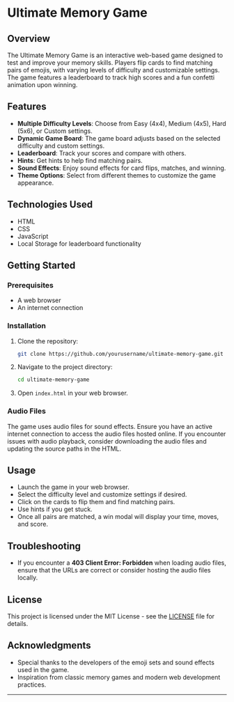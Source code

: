 # Ultimate Memory Game

## Overview

The Ultimate Memory Game is an interactive web-based game designed to test and improve your memory skills. Players flip cards to find matching pairs of emojis, with varying levels of difficulty and customizable settings. The game features a leaderboard to track high scores and a fun confetti animation upon winning.

## Features

- **Multiple Difficulty Levels**: Choose from Easy (4x4), Medium (4x5), Hard (5x6), or Custom settings.
- **Dynamic Game Board**: The game board adjusts based on the selected difficulty and custom settings.
- **Leaderboard**: Track your scores and compare with others.
- **Hints**: Get hints to help find matching pairs.
- **Sound Effects**: Enjoy sound effects for card flips, matches, and winning.
- **Theme Options**: Select from different themes to customize the game appearance.

## Technologies Used

- HTML
- CSS
- JavaScript
- Local Storage for leaderboard functionality

## Getting Started

### Prerequisites

- A web browser
- An internet connection

### Installation

1. Clone the repository:
   ```bash
   git clone https://github.com/yourusername/ultimate-memory-game.git
   ```

2. Navigate to the project directory:
   ```bash
   cd ultimate-memory-game
   ```

3. Open `index.html` in your web browser.

### Audio Files

The game uses audio files for sound effects. Ensure you have an active internet connection to access the audio files hosted online. If you encounter issues with audio playback, consider downloading the audio files and updating the source paths in the HTML.

## Usage

- Launch the game in your web browser.
- Select the difficulty level and customize settings if desired.
- Click on the cards to flip them and find matching pairs.
- Use hints if you get stuck.
- Once all pairs are matched, a win modal will display your time, moves, and score.

## Troubleshooting

- If you encounter a **403 Client Error: Forbidden** when loading audio files, ensure that the URLs are correct or consider hosting the audio files locally.

## License

This project is licensed under the MIT License - see the [LICENSE](LICENSE) file for details.

## Acknowledgments

- Special thanks to the developers of the emoji sets and sound effects used in the game.
- Inspiration from classic memory games and modern web development practices.

---

